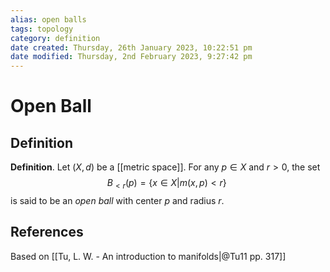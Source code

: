 ```yaml
---
alias: open balls
tags: topology
category: definition
date created: Thursday, 26th January 2023, 10:22:51 pm
date modified: Thursday, 2nd February 2023, 9:27:42 pm
---
```


# Open Ball

## Definition

**Definition**. Let $(X, d)$ be a [[metric space]]. For any $p\in X$ and $r>0$, the set $$B_{<r}(p)=\{x\in X|m(x,p)<r\}\;$$ is said to be an _open ball_ with center $p$ and radius $r$.

## References

Based on [[Tu, L. W. - An introduction to manifolds|@Tu11 pp. 317]]